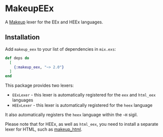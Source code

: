 # MakeupEEx

A [Makeup](https://github.com/elixir-makeup/makeup/) lexer for the EEx and HEEx languages.

## Installation

Add `makeup_eex` to your list of dependencies in `mix.exs`:

```elixir
def deps do
  [
    {:makeup_eex, "~> 2.0"}
  ]
end
```

This package provides two lexers:

* `EExLexer` - this lexer is automatically registered for the `eex` and `html_eex` languages
* `HEExLexer` - this lexer is automatically registered for the `heex` language

It also automatically registers the `heex` language within the `~H` sigil.

Please note that for HEEx, as well as `html_eex`, you need to install a separate lexer for HTML, such as [makeup_html](https://hex.pm/packages/makeup_html).
